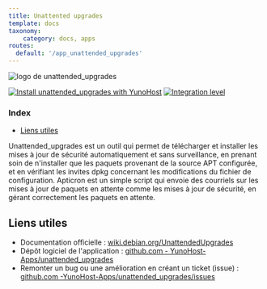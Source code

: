```yaml
---
title: Unattented upgrades
template: docs
taxonomy:
    category: docs, apps
routes:
  default: '/app_unattended_upgrades'
---
```


![logo de unattended_upgrades](image://unattended_upgrades_logo.svg?resize=,80)

[![Install unattended_upgrades with YunoHost](https://install-app.yunohost.org/install-with-yunohost.png)](https://install-app.yunohost.org/?app=unattended_upgrades) [![Integration level](https://dash.yunohost.org/integration/unattended_upgrades.svg)](https://dash.yunohost.org/appci/app/unattended_upgrades)

### Index

- [Liens utiles](#liens-utiles)

Unattended_upgrades est un outil qui permet de télécharger et installer les mises à jour de sécurité automatiquement et sans surveillance, en prenant soin de n'installer que les paquets provenant de la source APT configurée, et en vérifiant les invites dpkg concernant les modifications du fichier de configuration.
Apticron est un simple script qui envoie des courriels sur les mises à jour de paquets en attente comme les mises à jour de sécurité, en gérant correctement les paquets en attente.

## Liens utiles

+ Documentation officielle : [wiki.debian.org/UnattendedUpgrades](https://wiki.debian.org/UnattendedUpgrades)
+ Dépôt logiciel de l'application : [github.com - YunoHost-Apps/unattended_upgrades](https://github.com/YunoHost-Apps/unattended_upgrades_ynh)
+ Remonter un bug ou une amélioration en créant un ticket (issue) : [github.com -YunoHost-Apps/unattended_upgrades/issues](https://github.com/YunoHost-Apps/unattended_upgrades_ynh/issues)
